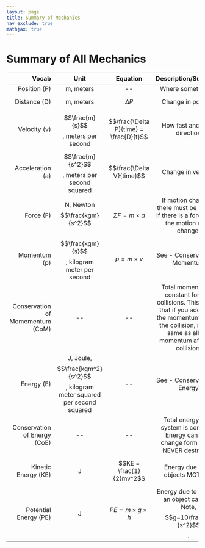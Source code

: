 ```yaml
---
layout: page
title: Summary of Mechanics
nav_exclude: true
mathjax: true
---
```

# Summary of All Mechanics

| Vocab | Unit | Equation | Description/Summary |
|------:|:----:|:--------:|:-------------------:|
| Position (P) | m, meters | -- | Where something is |
| Distance (D) | m, meters | $$\Delta P$$ | Change in position |
| Velocity (v) | $$\frac{m}{s}$$, meters per second | $$\frac{\Delta P}{time} = \frac{D}{t}$$ | How fast and what direction |
| Acceleration (a) | $$\frac{m}{s^2}$$, meters per second squared | $$\frac{\Delta V}{time}$$ | Change in velocity |
| Force (F) | N, Newton $$\frac{kgm}{s^2}$$ | $$\Sigma F = m\times a$$ | If motion changes, there must be a force. If there is a force, then the motion must change. |
| Momentum (p) | $$\frac{kgm}{s}$$, kilogram meter per second | $$p = m\times v$$ | See - Conservation of Momentum |
| Conservation of Momementum (CoM) | -- | -- | Total momentum is constant for ALL collisions.  This means that if you add up all the momentum before the collision, it is the same as all the momentum after the collision. |
| Energy (E) | J, Joule, $$\frac{kgm^2}{s^2}$$, kilogram meter squared per second squared | -- | See - Conservation of Energy |
| Conservation of Energy (CoE) | -- | -- | Total energy for a system is constant.  Energy can only change form and is NEVER destroyed. |
| Kinetic Energy (KE) | J | $$KE = \frac{1}{2}mv^2$$ | Energy due to an objects MOTION. |
| Potential Energy (PE) | J | $$PE = m\times g\times h$$ | Energy due to how far an object can fall. Note, $$g=10\frac{m}{s^2}$$. |